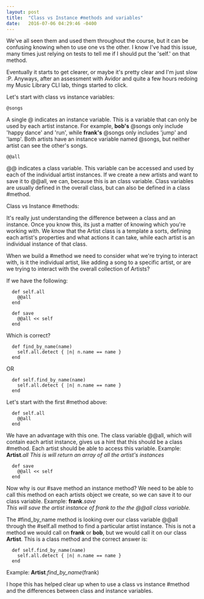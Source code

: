```yaml
---
layout: post
title:  "Class vs Instance #methods and variables"
date:   2016-07-06 04:29:46 -0400
---
```



We've all seen them and used them throughout the course, but it can be confusing knowing when to use one vs the other. I know I've had this issue, many times just relying on tests to tell me if I should put the 'self.' on that method.

Eventually it starts to get clearer, or maybe it's pretty clear and I'm just slow :P. Anyways, after an assessment with Avidor and quite a few hours redoing my Music Library CLI lab, things started to click.

Let's start with class vs instance variables: 

    @songs

A single @ indicates an instance variable. This is a variable that can only be used by each artist instance. For example, **bob's** @songs only include 'happy dance' and 'run', while **frank's** @songs only includes 'jump' and 'lamp'. Both artists have an instance variable named @songs, but neither artist can see the other's songs.

    @@all

@@ indicates a class variable. This variable can be accessed and used by each of the individual artist instances. If we create a new artists and want to save it to @@all, we can, because this is an class variable. Class variables are usually defined in the overall class, but can also be defined in a class #method.

Class vs Instance #methods:

It's really just understanding the difference between a class and an instance. Once you know this, its just a matter of knowing which you're working with. We know that the Artist class is a template a sorts, defining each artist's properties and what actions it can take, while each artist is an individual instance of that class. 

When we build a #method we need to consider what we're trying to interact with, is it the individual artist, like adding a song to a specific artist, or are we trying to interact with the overall collection of Artists?

If we have the following:

      def self.all
        @@all
      end
     
      def save
        @@all << self
      end

Which is correct?

      def find_by_name(name)
        self.all.detect { |n| n.name == name }
      end

OR

      def self.find_by_name(name)
        self.all.detect { |n| n.name == name }
      end

Let's start with the first #method above:

      def self.all
        @@all
      end
      
We have an advantage with this one. The class variable @@all, which will contain each artist instance, gives us a hint that this should be a class #method. Each artist should be able to access this variable.
Example: **Artist**.*all*
*This is will return an array of all the artist's instances*

      def save
        @@all << self
      end
      
Now why is our #save method an instance method? We need to be able to call this method on each artists object we create, so we can save it to our class variable. 
Example:  **frank**.*save*  
*This will save the artist instance of frank to the the @@all class variable.*

The #find_by_name method is looking over our class variable @@all  through the #self.all method to find a particular artist instance. This is not a method we would call on **frank** or **bob**, but we would call it on our class **Artist**. This is a class method and the correct answer is:

      def self.find_by_name(name)
        self.all.detect { |n| n.name == name }
      end

Example: **Artist**.*find_by_name*(frank)

I hope this has helped clear up when to use a class vs instance #method and the differences between class and instance variables. 
